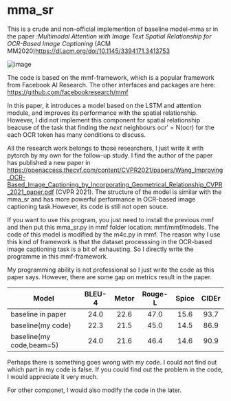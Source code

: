 # mma_sr
This is a crude and non-official implemention of baseline model-mma sr in the paper :_Multimodal Attention with Image Text Spatial Relationship for OCR-Based Image Captioning_ (ACM MM2020)https://dl.acm.org/doi/10.1145/3394171.3413753

![image](https://user-images.githubusercontent.com/49356039/147088105-209facee-7c1e-40f3-a6a1-bc78ab8482f6.png)


The code is based on the mmf-framework, which is a popular framework from Facebook AI Research. The other interfaces and packages are here: https://github.com/facebookresearch/mmf

In this paper, it introduces a model based on the LSTM and attention module, and improves its performance with the spatial relationship. However, I did not implement this component for spatial relationship beacuse of the task that finding the _next_ neighbours ocr' = N(ocr) for the each OCR token has many conditions to discuss.

All the research work belongs to those researchers, I just write it with pytorch by my own for the follow-up study. I find the author of the paper has published a new paper in https://openaccess.thecvf.com/content/CVPR2021/papers/Wang_Improving_OCR-Based_Image_Captioning_by_Incorporating_Geometrical_Relationship_CVPR_2021_paper.pdf (CVPR 2021). The structure of the model is similar with the mma_sr and has more powerful performance in OCR-based image captioning task.However, its code is still not open souce. 


If you want to use this program, you just need to install the previous mmf and then put this mma_sr.py in mmf folder location:  mmf/mmf/models. The code of this model is modified by the m4c.py in mmf. The reason why I use this kind of framework is that the dataset processsing in the OCR-based image captioning task is a bit of exhausting. So I directly write the programme in this mmf-framework. 




My programming ability is not professional so I just write the code as this paper says. However, there are some gap on metrics result in the paper.


| Model             | BLEU-4        |Metor          | Rouge-L       |Spice          |CIDEr          |
|----------         |:-------------:|:-------------:|:-------------:|:-------------:|:-------------:|
| baseline in paper |  24.0         |22.6           |47.0           |15.6           |93.7           |
| baseline(my code)          |    22.3       |  21.5         |45.0           |14.5           |86.9           |
| baseline(my code,beam=5)  |    24.0       |  21.6         |46.4           |14.6           |90.9           |



Perhaps there is something goes wrong with my code. I could not find out which part in my code is false. If you could find out the problem in the code, I would appreciate it very much. 

For other componet, I would also modify the code in the later.
